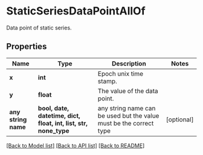 # StaticSeriesDataPointAllOf

Data point of static series.

## Properties
Name | Type | Description | Notes
------------ | ------------- | ------------- | -------------
**x** | **int** | Epoch unix time stamp. | 
**y** | **float** | The value of the data point. | 
**any string name** | **bool, date, datetime, dict, float, int, list, str, none_type** | any string name can be used but the value must be the correct type | [optional]

[[Back to Model list]](../README.md#documentation-for-models) [[Back to API list]](../README.md#documentation-for-api-endpoints) [[Back to README]](../README.md)


